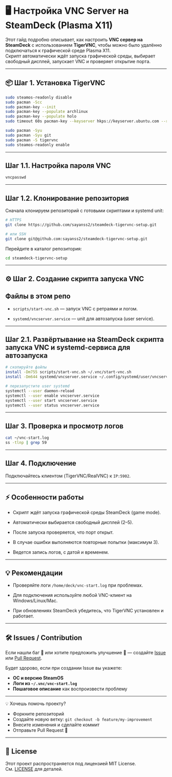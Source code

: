 # 🖥️ Настройка VNC Server на SteamDeck (Plasma X11)

Этот гайд подробно описывает, как настроить **VNC сервер на SteamDeck** с использованием **TigerVNC**, чтобы можно было удалённо подключаться к графической среде Plasma X11.  
Скрипт автоматически ждёт запуска графической среды, выбирает свободный дисплей, запускает VNC и проверяет открытие порта.

---

## 📦 Шаг 1. Установка TigerVNC

```bash
sudo steamos-readonly disable
sudo pacman -Scc
sudo pacman-key --init
sudo pacman-key --populate archlinux
sudo pacman-key --populate holo
sudo timeout 60s pacman-key --keyserver hkps://keyserver.ubuntu.com --refresh-keys 2>/dev/null || echo "Обновление ключей завершено с ошибками, продолжаем"

sudo pacman -Syu
sudo pacman -Syu git
sudo pacman -S tigervnc
sudo steamos-readonly enable
```

---

## Шаг 1.1. Настройка пароля VNC

```bash
vncpasswd
```

---

## Шаг 1.2. Клонирование репозитория

Сначала клонируем репозиторий с готовыми скриптами и systemd unit:

```bash
# HTTPS
git clone https://github.com/sayanss2/steamdeck-tigervnc-setup.git

# или SSH
git clone git@github.com:sayanss2/steamdeck-tigervnc-setup.git
```

Перейдите в каталог репозитория:

```bash
cd steamdeck-tigervnc-setup
```

---

## ⚙️ Шаг 2. Создание скрипта запуска VNC

## Файлы в этом репо

- `scripts/start-vnc.sh` — запуск VNC с ретраями и логом.
    
- `systemd/vncserver.service` — unit для автозапуска (user service).

---

## Шаг 2.1. Развёртывание на SteamDeck скрипта запуска VNC и systemd-сервиса для автозапуска

```bash
# скопируйте файлы
install -Dm755 scripts/start-vnc.sh ~/.vnc/start-vnc.sh
install -Dm644 systemd/vncserver.service ~/.config/systemd/user/vncserver.service

# перезапустите user systemd
systemctl --user daemon-reload
systemctl --user enable vncserver.service
systemctl --user start vncserver.service
systemctl --user status vncserver.service
```

---

## Шаг 3. Проверка и просмотр логов

```bash
cat ~/vnc-start.log
ss -tlnp | grep 59
```

---

## Шаг 4. Подключение

Подключайтесь клиентом (TigerVNC/RealVNC) к `IP:5902`.

---

## ⚡ Особенности работы

- Скрипт ждёт запуска графической среды SteamDeck (game mode).
    
- Автоматически выбирается свободный дисплей (2–5).
    
- После запуска проверяется, что порт открыт.
    
- В случае ошибки выполняются повторные попытки (максимум 3).
    
- Ведется запись логов, с датой и временем.
    
---

## 💡 Рекомендации

- Проверяйте логи `/home/deck/vnc-start.log` при проблемах.
    
- Для подключения используйте любой VNC-клиент на Windows/Linux/Mac.
    
- При обновлениях SteamDeck убедитесь, что TigerVNC установлен и работает.

---

## 🛠 Issues / Contribution

Если нашли баг 🐛 или хотите предложить улучшение 🚀 — создайте [Issue](https://github.com/sayanss2/steamdeck-tigervnc-setup/issues) или [Pull Request](https://github.com/sayanss2/steamdeck-tigervnc-setup/pulls).

Будет здорово, если при создании Issue вы укажете:
- **ОС и версию SteamOS**
- **Логи из `~/.vnc/vnc-start.log`**
- **Пошаговое описание** как воспроизвести проблему

---

💡 Хочешь помочь проекту?
- Форкните репозиторий
- Создайте новую ветку: `git checkout -b feature/my-improvement`
- Внесите изменения и сделайте коммит
- Отправьте Pull Request 🎉

---

## 📜 License

Этот проект распространяется под лицензией MIT License.  
См. [LICENSE](./LICENSE) для деталей.

